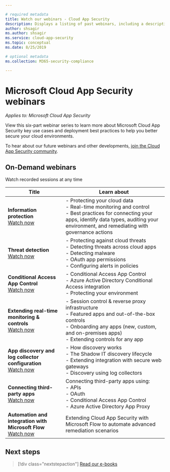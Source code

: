 ```yaml
---

# required metadata
title: Watch our webinars - Cloud App Security
description: Displays a listing of past webinars, including a description.
author: shsagir
ms.author: shsagir
ms.service: cloud-app-security
ms.topic: conceptual
ms.date: 8/25/2019

# optional metadata
ms.collection: M365-security-compliance

---
```


# Microsoft Cloud App Security webinars

*Applies to: Microsoft Cloud App Security*

View this six-part webinar series to learn more about Microsoft Cloud App Security key use cases and deployment best practices to help you better secure your cloud environments.

To hear about our future webinars and other developments, [join the Cloud App Security community](https://aka.ms/SecurityCommunity).

## On-Demand webinars

Watch recorded sessions at any time

| Title | Learn about |
| --- | --- |
| **Information protection**<br />[Watch now](https://go.microsoft.com/fwlink/?linkid=2101487) | - Protecting your cloud data<br />- Real-time monitoring and control<br />- Best practices for connecting your apps, identify data types, auditing your environment, and remediating with governance actions |
| **Threat detection**<br />[Watch now](https://go.microsoft.com/fwlink/?linkid=2101574) | - Protecting against cloud threats<br />- Detecting threats across cloud apps<br />- Detecting malware<br />- OAuth app permissions<br />- Configuring alerts in policies |
| **Conditional Access App Control**<br />[Watch now](https://go.microsoft.com/fwlink/?linkid=2102100) | - Conditional Access App Control<br />- Azure Active Directory Conditional Access integration<br />- Protecting your environment |
| **Extending real-time monitoring & controls**<br />[Watch now](https://go.microsoft.com/fwlink/?linkid=2110389) | - Session control & reverse proxy infrastructure<br />- Featured apps and out-of-the-box controls<br />- Onboarding any apps (new, custom, and on-premises apps)<br />- Extending controls for any app |
| **App discovery and log collector configuration**<br />[Watch now](https://go.microsoft.com/fwlink/?linkid=2102101) | - How discovery works<br />- The Shadow IT discovery lifecycle<br />- Extending integration with secure web gateways<br />- Discovery using log collectors |
| **Connecting third-party apps**<br />[Watch now](https://go.microsoft.com/fwlink/?linkid=2102200) | Connecting third-party apps using:<br />- APIs<br />- OAuth<br />- Conditional Access App Control<br />- Azure Active Directory App Proxy |
| **Automation and integration with Microsoft Flow**<br />[Watch now](https://go.microsoft.com/fwlink/?linkid=2102102) | Extending Cloud App Security with Microsoft Flow to automate advanced remediation scenarios |

## Next steps

> [!div class="nextstepaction"]
> [Read our e-books](e-books.md)
